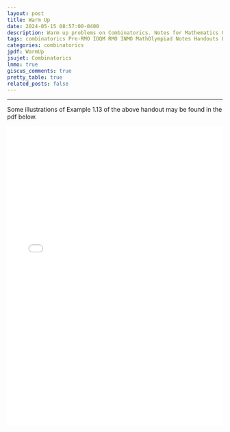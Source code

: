 ```yaml
---
layout: post
title: Warm Up
date: 2024-05-15 08:57:00-0400
description: Warm up problems on Combinatorics. Notes for Mathematics Olympiad, IOQM, RMO, INMO. Problem set, Solutions, Questions, Answers, Hints, Walkthroughs, Discussions, Solutions in pdf.
tags: combinatorics Pre-RMO IOQM RMO INMO MathOlympiad Notes Handouts LectureNotes
categories: combinatorics
jpdf: WarmUp
jsujet: Combinatorics
lnmo: true
giscus_comments: true
pretty_table: true
related_posts: false
---
```


---

Some illustrations of Example 1.13 of the above handout may be found in the pdf below.

<iframe src="{{ site.baseurl }}/assets/pdf/Combinatorics/WarmUpCircum.pdf" width="100%" height="700" frameborder="no" border="0" marginwidth="0" marginheight="0"></iframe>
